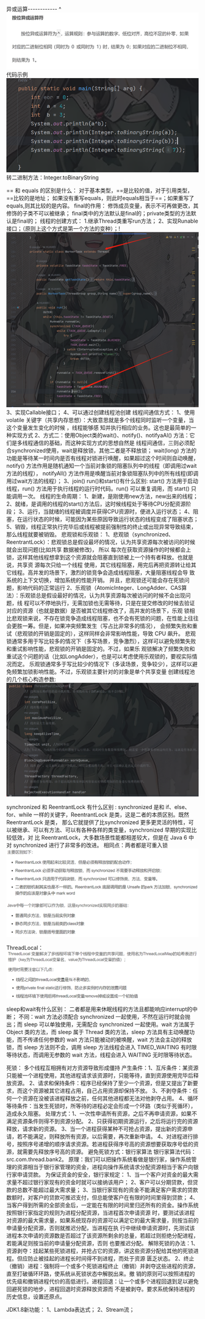 异或运算------------    ^
![img.png](img.png)
代码示例
![img_1.png](img_1.png)
转二进制方法：Integer.toBinaryString

== 和 equals 的区别是什么：
    对于基本类型，==是比较的值，对于引用类型，==比较的是地址；
    如果没有重写equals，则此时equals相当于==；如果重写了equals,则其比较的是内容。
final的作用：
    修饰成员变量，表示不可再做更改，其修饰的子类不可以被继承；
    final类中的方法默认是final的；private类型的方法默认是final的；
线程的创建方式：
    1.继承Thread类重写run方法；
    2、实现Runable接口；（原则上这个方式是第一个方法的变种）；!![img_3.png](img_3.png)
    3、实现Callable接口；
    4、可以通过创建线程池创建
线程间通信方式：
    1、使用 volatile 关键字（共享内存思想）：大致意思就是多个线程同时监听一个变量，当这个变量发生变化的时候 ，线程能够感
知并执行相应的业务。这也是最简单的一种实现方式
    2、方式二：使用Object类的wait()、notify()、notifyaAl() 方法：它们是多线程通信的基础，而这种实现方式的思想自然是
线程间通信，三则必须配合synchronized使用，wait是释放锁，其他二者是不释放锁；
    wait(long) 方法的功能是等待某一时间内是否有线程对锁进行唤醒，如果超过这个时间则自动唤醒，
    notify() 方法作用是随机通知一个当前对象锁的阻塞队列中的线程（即调用过wait方法的线程），
    notifyAll() 方法作用是唤醒当前对象锁阻塞队列中的所有线程(即调用过wait方法的线程）；
    3、join()
run()和start()有什么区别:
    start() 方法用于启动线程，run() 方法用于执行线程的运行时代码。run() 可以重复调用，而 start() 只能调用一次。
线程的生命周期：
    1、新建，是刚使用new方法，new出来的线程；
    2、就绪，是调用的线程的start()方法后，这时候线程处于等待CPU分配资源阶段；
    3、运行，当就绪的线程被调度并获得CPU资源时，便进入运行状态；
    4、阻塞，在运行状态的时候，可能因为某些原因导致运行状态的线程变成了阻塞状态；
    5、销毁，线程正常执行完毕后或线程被提前强制性的终止或出现异常导致结束，那么线程就要被销毁。
悲观锁和乐观锁：
    1、悲观锁（synchronized、ReentrantLock）：悲观锁总是假设最坏的情况，认为共享资源每次被访问的时候就会出现问题(比如共享
数据被修改)， 所以 每次在获取资源操作的时候都会上锁，这样其他线程想拿到这个资源就会阻塞直到锁被上一个持有者释放。也就是说，共享资
源每次只给一个线程 使用，其它线程阻塞，用完后再把资源转让给其它线程。高并发的场景下，激烈的锁竞争会造成线程阻塞，大量阻塞线程会导
致系统的上下文切换，增加系统的性能开销。 并且，悲观锁还可能会存在死锁问题，影响代码的正常运行
    2、乐观锁（AtomicInteger、LongAdder、CAS算法）：乐观锁总是假设最好的情况，认为共享资源每次被访问的时候不会出现问题，线
程可以不停地执行，无需加锁也无需等待，只是在提交修改的时候去验证对应的资源（也就是数据）是否被其它线程修改了，高并发的场景下，乐观
锁相比悲观锁来说，不存在锁竞争造成线程阻塞，也不会有死锁的问题，在性能上往往会更胜一筹。但是，如果冲突频繁发生（写占比非常多的情况），
会频繁失败和重试（悲观锁的开销是固定的），这样同样会非常影响性能，导致 CPU 飙升。
    悲观锁通常多用于写比较多的情况下（多写场景，竞争激烈），这样可以避免频繁失败和重试影响性能，悲观锁的开销是固定的。不过，如果乐
观锁解决了频繁失败和重试这个问题的话（比如LongAdder），也是可以考虑使用乐观锁的，要视实际情况而定。
    乐观锁通常多于写比较少的情况下（多读场景，竞争较少），这样可以避免频繁加锁影响性能。不过，乐观锁主要针对的对象是单个共享变量
创建线程池的几个核心构造参数:![img_2.png](img_2.png)

synchronized 和 ReentrantLock 有什么区别 :
    synchronized 是和 if、else、for、while 一样的关键字，ReentrantLock 是类，这是二者的本质区别。既然 ReentrantLock 是类，
那么它就提供了比synchronized 更多更灵活的特性，可以被继承、可以有方法、可以有各种各样的类变量，synchronized 早期的实现比较低效，对
比 ReentrantLock，大多数场景性能都相差较大，但是在 Java 6 中对 synchronized 进行了非常多的改进。
    相同点：两者都是可重入锁
    ![img_4.png](img_4.png)

ThreadLocal：![img_5.png](img_5.png)

sleep和wait有什么区别：
    二者都是用来休眠线程的方法且都能响应interrupt的中断；
    不同：wait 方法必须配合 synchronized 一起使用，不然在运行时就会抛出；而 sleep 可以单独使用，无需配合 synchronized 
一起使用。wait 方法属于 Object 类的方法，而 sleep 属于 Thread 类的方法，sleep 方法具有主动唤醒功能，而不传递任何参数的 
wait 方法只能被动的被唤醒，wait 方法会主动的释放锁，而 sleep 方法则不会，调用 sleep 方法线程会进入 TIMED_WAITING 有时限
等待状态，而调用无参数的 wait 方法，线程会进入 WAITING 无时限等待状态。

死锁：
    多个线程互相拥有对方资源导致形成僵持
    产生条件：1、互斥条件：某资源只能被一个进程使用，其他进程请求该资源时，只能等待，直到资源使用完毕后释放资源。
            2、请求和保持条件：程序已经保持了至少一个资源，但是又提出了新要求，而这个资源被其它进程占用，自己占用资源却保持不放。
            3、不剥夺条件：任何一个资源在没被该进程释放之前，任何其他进程都无法对他剥夺占用。
            4、循环等待条件：当发生死锁时，所等待的进程必定会形成一个环路（类似于死循环），造成永久阻塞。
    处理方式：1、一次性申请所有资源，之后不再申请资源，如果不满足资源条件则得不到资源分配。
            2、只获得初期资源运行，之后将运行完的资源释放，请求新的资源。
            3、当一个进程获得某种不可抢占资源，提出新的资源申请，若不能满足，则释放所有资源，以后需要，再次重新申请。
            4、对进程进行排号，按照序号递增的顺序请求资源。若进程获得序号高的资源想要获取序号低的资源，就需要先释放序号高的资源。
    避免死锁方式：银行家算法
    银行家算法代码：src.com.thread.bank2。
    原理：我们可以把操作系统看做是银行家，操作系统管理的资源相当于银行家管理的资金，进程向操作系统请求分配资源相当于客户向银行家申请贷款。
为保证资金的安全，银行家规定：
        1、当一个客户对资金的最大需求量不超过银行家现有的资金时就可以接纳该用户；
        2、客户可以分期贷款，但贷款的总数不能超过最大需求量；
        3、当银行家现有的资金不能满足客户需求的贷款数额时，对客户的贷款可推迟支付，但总能使客户在有限的时间里得到贷款； 
        4、当客户得到所需的全部资金后，一定能在有限的时间里归还所有的资金。操作系统按照银行家指定的规则为进程分配资源，当进程首次申请资源
        时，要测试该进程对资源的最大需求量，如果系统现存的资源可以满足它的最大需求量，则按当前的申请量分配资源，否则就推迟分配，当进程在执
        行中继续申请资源时，先测试该进程本次申请的资源数是否超过了该资源所剩余的总量，若超过则拒绝分配进程，若能满足则按当前的申请量分配资源，否则
        也要推迟分配。
    解除死锁的办法：1、资源剥夺：挂起某些死锁进程，并抢占它的资源，讲这些资源分配给其他的死锁进程。但应防止被挂起的进程长时间得不到进程，而处于资源
            匮乏状态。
                 2、终止（撤销）进程：强制将一个或多个死锁进程终止（撤销）并剥夺这些进程的资源，直至打破循环环路，使系统从死锁状态中解脱出来。撤
            销的原则可以按照进程的优先级和撤销进程代价的高低进行。进程回退：让一个或多个进程回退到足以避免回避死锁的地步，进程回退时资源释放资源而
            不是被剥夺。要求系统保持进程的历史信息，设置还原点。

JDK1.8新功能：
    1、Lambda表达式；
    2、Stream流；




   